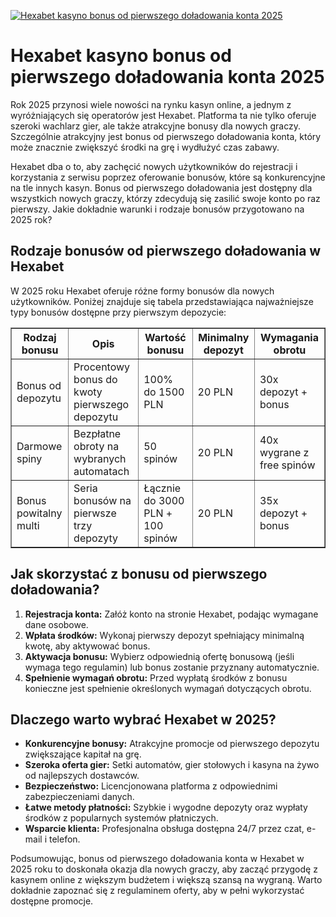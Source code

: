 [![Hexabet kasyno bonus od pierwszego doładowania konta 2025](https://123-caf.pages.dev/gitsignup.png)](https://vrmoo.ru/Bt82HjjY)

<h1>Hexabet kasyno bonus od pierwszego doładowania konta 2025</h1> <p>Rok 2025 przynosi wiele nowości na rynku kasyn online, a jednym z wyróżniających się operatorów jest Hexabet. Platforma ta nie tylko oferuje szeroki wachlarz gier, ale także atrakcyjne bonusy dla nowych graczy. Szczególnie atrakcyjny jest bonus od pierwszego doładowania konta, który może znacznie zwiększyć środki na grę i wydłużyć czas zabawy.</p> <p>Hexabet dba o to, aby zachęcić nowych użytkowników do rejestracji i korzystania z serwisu poprzez oferowanie bonusów, które są konkurencyjne na tle innych kasyn. Bonus od pierwszego doładowania jest dostępny dla wszystkich nowych graczy, którzy zdecydują się zasilić swoje konto po raz pierwszy. Jakie dokładnie warunki i rodzaje bonusów przygotowano na 2025 rok?</p> <h2>Rodzaje bonusów od pierwszego doładowania w Hexabet</h2> <p>W 2025 roku Hexabet oferuje różne formy bonusów dla nowych użytkowników. Poniżej znajduje się tabela przedstawiająca najważniejsze typy bonusów dostępne przy pierwszym depozycie:</p> <table border="1" cellpadding="8" cellspacing="0">   <thead>     <tr>       <th>Rodzaj bonusu</th>       <th>Opis</th>       <th>Wartość bonusu</th>       <th>Minimalny depozyt</th>       <th>Wymagania obrotu</th>     </tr>   </thead>   <tbody>     <tr>       <td>Bonus od depozytu</td>       <td>Procentowy bonus do kwoty pierwszego depozytu</td>       <td>100% do 1500 PLN</td>       <td>20 PLN</td>       <td>30x depozyt + bonus</td>     </tr>     <tr>       <td>Darmowe spiny</td>       <td>Bezpłatne obroty na wybranych automatach</td>       <td>50 spinów</td>       <td>20 PLN</td>       <td>40x wygrane z free spinów</td>     </tr>     <tr>       <td>Bonus powitalny multi</td>       <td>Seria bonusów na pierwsze trzy depozyty</td>       <td>Łącznie do 3000 PLN + 100 spinów</td>       <td>20 PLN</td>       <td>35x depozyt + bonus</td>     </tr>   </tbody> </table> <h2>Jak skorzystać z bonusu od pierwszego doładowania?</h2> <ol>   <li><strong>Rejestracja konta:</strong> Załóż konto na stronie Hexabet, podając wymagane dane osobowe.</li>   <li><strong>Wpłata środków:</strong> Wykonaj pierwszy depozyt spełniający minimalną kwotę, aby aktywować bonus.</li>   <li><strong>Aktywacja bonusu:</strong> Wybierz odpowiednią ofertę bonusową (jeśli wymaga tego regulamin) lub bonus zostanie przyznany automatycznie.</li>   <li><strong>Spełnienie wymagań obrotu:</strong> Przed wypłatą środków z bonusu konieczne jest spełnienie określonych wymagań dotyczących obrotu.</li> </ol> <h2>Dlaczego warto wybrać Hexabet w 2025?</h2> <ul>   <li><strong>Konkurencyjne bonusy:</strong> Atrakcyjne promocje od pierwszego depozytu zwiększające kapitał na grę.</li>   <li><strong>Szeroka oferta gier:</strong> Setki automatów, gier stołowych i kasyna na żywo od najlepszych dostawców.</li>   <li><strong>Bezpieczeństwo:</strong> Licencjonowana platforma z odpowiednimi zabezpieczeniami danych.</li>   <li><strong>Łatwe metody płatności:</strong> Szybkie i wygodne depozyty oraz wypłaty środków z popularnych systemów płatniczych.</li>   <li><strong>Wsparcie klienta:</strong> Profesjonalna obsługa dostępna 24/7 przez czat, e-mail i telefon.</li> </ul> <p>Podsumowując, bonus od pierwszego doładowania konta w Hexabet w 2025 roku to doskonała okazja dla nowych graczy, aby zacząć przygodę z kasynem online z większym budżetem i większą szansą na wygraną. Warto dokładnie zapoznać się z regulaminem oferty, aby w pełni wykorzystać dostępne promocje.</p>